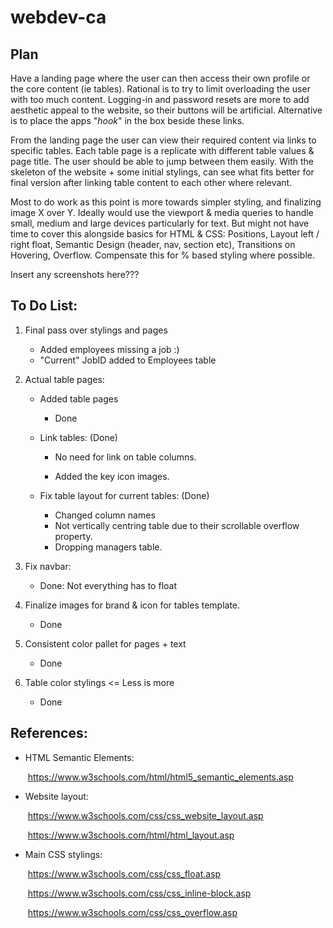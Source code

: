 # webdev-ca
## Plan

Have a landing page where the user can then access their own profile or the core content (ie tables). Rational is to try to limit overloading the user with too much content. Logging-in and password resets are more to add aesthetic appeal to the website, so their buttons will be artificial. Alternative is to place the apps "*hook*" in the box beside these links.

From the landing page the user can view their required content via links to specific tables. Each table page is a replicate with different table values & page title. The user should be able to jump between them easily. With the skeleton of the website + some initial stylings, can see what fits better for final version after linking table content to each other where relevant.

Most to do work as this point is more towards simpler styling, and finalizing image X over Y. Ideally would use the viewport & media queries to handle small, medium and large devices particularly for text. But might not have time to cover this alongside basics for HTML & CSS: Positions, Layout left / right float, Semantic Design (header, nav, section etc), Transitions on Hovering, Overflow. Compensate this for % based styling where possible.

Insert any screenshots here???



## To Do List:

1. Final pass over stylings and pages

   - Added employees missing a job :)
   - "Current" JobID added to Employees table

   

2. Actual table pages:

   - Added table pages

     - Done

       

   - Link tables: (Done)

     - No need for link on table columns.

     - Added the key icon images.

       

   - Fix table layout for current tables: (Done)
     - Changed column names
     - Not vertically centring table due to their scrollable overflow property.
     - Dropping managers table.

   

3. Fix navbar:

   - Done: Not everything has to float

   

4. Finalize images for brand & icon for tables template.
   - Done

     

5. Consistent color pallet for pages + text
   - Done

     

6. Table color stylings <= Less is more
   - Done



## References:

- HTML Semantic Elements:

  ​	https://www.w3schools.com/html/html5_semantic_elements.asp

  

- Website layout:

  ​	https://www.w3schools.com/css/css_website_layout.asp

  ​	https://www.w3schools.com/html/html_layout.asp

  

- Main CSS stylings:

  ​	https://www.w3schools.com/css/css_float.asp

  ​    https://www.w3schools.com/css/css_inline-block.asp
  
  ​	https://www.w3schools.com/css/css_overflow.asp

